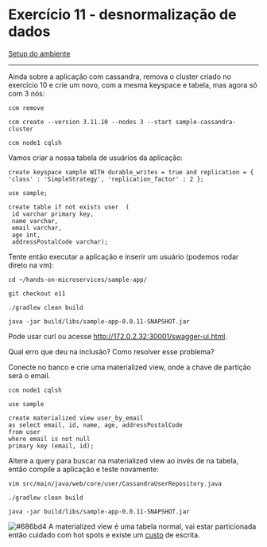 # Exercício 11 - desnormalização de dados
[Setup do ambiente](https://github.com/luizroos/hands-on-microservices)

---

Ainda sobre a aplicação com cassandra, remova o cluster criado no exercicio 10 e crie um novo, com a mesma keyspace e tabela, mas agora só com 3 nós:

```console
ccm remove

ccm create --version 3.11.10 --nodes 3 --start sample-cassandra-cluster

ccm node1 cqlsh
```

Vamos criar a nossa tabela de usuários da aplicação:

```cql
create keyspace sample WITH durable_writes = true and replication = { 'class' : 'SimpleStrategy', 'replication_factor' : 2 };

use sample;

create table if not exists user  (
 id varchar primary key,
 name varchar,
 email varchar,
 age int,
 addressPostalCode varchar);
```

Tente então executar a aplicação e inserir um usuário (podemos rodar direto na vm):

```console
cd ~/hands-on-microservices/sample-app/

git checkout e11

./gradlew clean build

java -jar build/libs/sample-app-0.0.11-SNAPSHOT.jar
```

Pode usar curl ou acesse http://172.0.2.32:30001/swagger-ui.html.

Qual erro que deu na inclusão? Como resolver esse problema?

Conecte no banco e crie uma materialized view, onde a chave de partição será o email.

```console
ccm node1 cqlsh
```

```cql
use sample

create materialized view user_by_email 
as select email, id, name, age, addressPostalCode
from user 
where email is not null
primary key (email, id);
```

Altere a query para buscar na materialized view ao invés de na tabela, então compile a aplicação e teste novamente:

```console
vim src/main/java/web/core/user/CassandraUserRepository.java

./gradlew clean build

java -jar build/libs/sample-app-0.0.11-SNAPSHOT.jar
```
![#686bd4](https://via.placeholder.com/10/686bd4?text=+) A materialized view é uma tabela normal, vai estar particionada então cuidado com hot spots e existe um [custo](https://www.datastax.com/blog/materialized-view-performance-cassandra-3x) de escrita.
